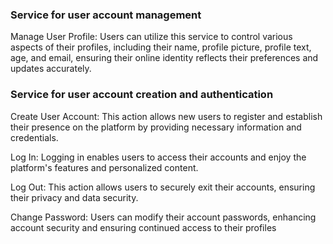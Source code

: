 ### Service for user account management

Manage User Profile: Users can utilize this service to control various aspects of their profiles, including their name, profile picture, profile text, age, and email, ensuring their online identity reflects their preferences and updates accurately.


### Service for user account creation and authentication

Create User Account: This action allows new users to register and establish their presence on the platform by providing necessary information and credentials.

Log In: Logging in enables users to access their accounts and enjoy the platform's features and personalized content.

Log Out: This action allows users to securely exit their accounts, ensuring their privacy and data security.

Change Password: Users can modify their account passwords, enhancing account security and ensuring continued access to their profiles
